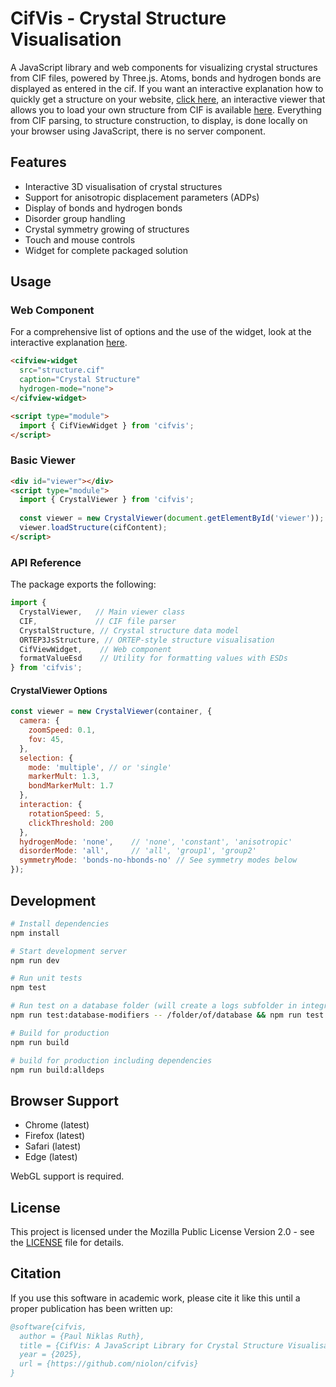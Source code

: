 # CifVis - Crystal Structure Visualisation

A JavaScript library and web components for visualizing crystal structures from CIF files, powered by Three.js. Atoms, bonds and hydrogen bonds are displayed as entered in the cif. If you want an interactive explanation how to quickly get a structure on your website, [click here](https://niolon.github.io/cifvis/widget.html), an interactive viewer that allows you to load your own structure from CIF is available [here](https://niolon.github.io/cifvis/). Everything from CIF parsing, to structure construction, to display, is done locally on your browser using JavaScript, there is no server component.

## Features

- Interactive 3D visualisation of crystal structures
- Support for anisotropic displacement parameters (ADPs)
- Display of bonds and hydrogen bonds
- Disorder group handling
- Crystal symmetry growing of structures 
- Touch and mouse controls
- Widget for complete packaged solution

## Usage
### Web Component
For a comprehensive list of options and the use of the widget, look at the interactive explanation [here](https://niolon.github.io/cifvis/widget.html).

```html
<cifview-widget 
  src="structure.cif"
  caption="Crystal Structure"
  hydrogen-mode="none">
</cifview-widget>

<script type="module">
  import { CifViewWidget } from 'cifvis';
</script>
```


### Basic Viewer
```html
<div id="viewer"></div>
<script type="module">
  import { CrystalViewer } from 'cifvis';
  
  const viewer = new CrystalViewer(document.getElementById('viewer'));
  viewer.loadStructure(cifContent);
</script>
```



### API Reference

The package exports the following:

```javascript
import { 
  CrystalViewer,   // Main viewer class
  CIF,             // CIF file parser
  CrystalStructure, // Crystal structure data model
  ORTEP3JsStructure, // ORTEP-style structure visualisation
  CifViewWidget,    // Web component
  formatValueEsd    // Utility for formatting values with ESDs
} from 'cifvis';
```

#### CrystalViewer Options

```javascript
const viewer = new CrystalViewer(container, {
  camera: {
    zoomSpeed: 0.1,
    fov: 45,
  },
  selection: {
    mode: 'multiple', // or 'single'
    markerMult: 1.3,
    bondMarkerMult: 1.7
  },
  interaction: {
    rotationSpeed: 5,
    clickThreshold: 200
  },
  hydrogenMode: 'none',    // 'none', 'constant', 'anisotropic'
  disorderMode: 'all',     // 'all', 'group1', 'group2'
  symmetryMode: 'bonds-no-hbonds-no' // See symmetry modes below
});
```

## Development

```bash
# Install dependencies
npm install

# Start development server
npm run dev

# Run unit tests
npm test

# Run test on a database folder (will create a logs subfolder in integration-tests)
npm run test:database-modifiers -- /folder/of/database && npm run test:database-ortep -- /folder/of/database

# Build for production
npm run build

# build for production including dependencies
npm run build:alldeps
```

## Browser Support

- Chrome (latest)
- Firefox (latest)
- Safari (latest)
- Edge (latest)

WebGL support is required.

## License

This project is licensed under the Mozilla Public License Version 2.0 - see the [LICENSE](LICENSE.md) file for details.

## Citation

If you use this software in academic work, please cite it like this until a proper publication has been written up:

```bibtex
@software{cifvis,
  author = {Paul Niklas Ruth},
  title = {CifVis: A JavaScript Library for Crystal Structure Visualisation},
  year = {2025},
  url = {https://github.com/niolon/cifvis}
}
```